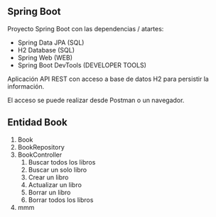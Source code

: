 ## Spring Boot

Proyecto Spring Boot con las dependencias / atartes:
* Spring Data JPA (SQL)
* H2 Database (SQL)
* Spring Web (WEB)
* Spring Boot DevTools (DEVELOPER TOOLS)

Aplicación API REST con acceso a base de datos H2 para persistir la información.

El acceso se puede realizar desde Postman o un navegador.

## Entidad Book
1. Book
2. BookRepository
3. BookController
    1. Buscar todos los libros
    2. Buscar un solo libro
    3. Crear un libro
    4. Actualizar un libro
    5. Borrar un libro
    6. Borrar todos los libros
4. mmm